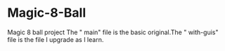 # Magic-8-Ball
Magic 8 ball project
The " main" file is the basic original.The " with-guis" file is the file I upgrade as I learn.
